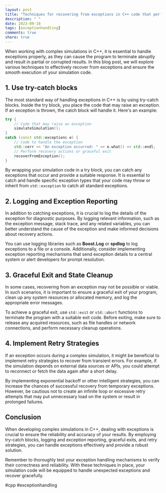 ```yaml
---
layout: post
title: "Techniques for recovering from exceptions in C++ code that performs complex simulations"
description: " "
date: 2023-09-18
tags: [exceptionhandling]
comments: true
share: true
---
```


When working with complex simulations in C++, it is essential to handle exceptions properly, as they can cause the program to terminate abruptly and result in partial or corrupted results. In this blog post, we will explore various techniques to effectively recover from exceptions and ensure the smooth execution of your simulation code.

## 1. Use try-catch blocks

The most standard way of handling exceptions in C++ is by using try-catch blocks. Inside the try block, you place the code that may raise an exception. If an exception is thrown, the catch block will handle it. Here's an example:

```cpp
try {
    // Code that may raise an exception
    simulateSimulation();
}
catch (const std::exception& e) {
    // Code to handle the exception
    std::cerr << "An exception occurred: " << e.what() << std::endl;
    // Perform recovery actions or graceful exit
    recoverFromException();
}
```

By wrapping your simulation code in a try block, you can catch any exceptions that occur and provide a suitable response. It is essential to catch and handle specific exception types that your code may throw or inherit from `std::exception` to catch all standard exceptions.

## 2. Logging and Exception Reporting

In addition to catching exceptions, it is crucial to log the details of the exception for diagnostic purposes. By logging relevant information, such as the exception message, stack trace, and any related variables, you can better understand the cause of the exception and make informed decisions about recovery actions.

You can use logging libraries such as **Boost.Log** or **spdlog** to log exceptions to a file or a console. Additionally, consider implementing exception reporting mechanisms that send exception details to a central system or alert developers for prompt resolution.

## 3. Graceful Exit and State Cleanup

In some cases, recovering from an exception may not be possible or viable. In such scenarios, it is important to ensure a graceful exit of your program, clean up any system resources or allocated memory, and log the appropriate error messages.

To achieve a graceful exit, use `std::exit` or `std::abort` functions to terminate the program with a suitable exit code. Before exiting, make sure to release any acquired resources, such as file handles or network connections, and perform necessary cleanup operations.

## 4. Implement Retry Strategies

If an exception occurs during a complex simulation, it might be beneficial to implement retry strategies to recover from transient errors. For example, if the simulation depends on external data sources or APIs, you could attempt to reconnect or fetch the data again after a short delay.

By implementing exponential backoff or other intelligent strategies, you can increase the chances of successful recovery from temporary exceptions. However, be cautious not to create an infinite loop or excessive retry attempts that may put unnecessary load on the system or result in prolonged failures.

## Conclusion

When developing complex simulations in C++, dealing with exceptions is crucial to ensure the reliability and accuracy of your results. By employing try-catch blocks, logging and exception reporting, graceful exits, and retry strategies, you can handle exceptions effectively and provide a robust solution.

Remember to thoroughly test your exception handling mechanisms to verify their correctness and reliability. With these techniques in place, your simulation code will be equipped to handle unexpected exceptions and recover gracefully.

#cpp #exceptionhandling